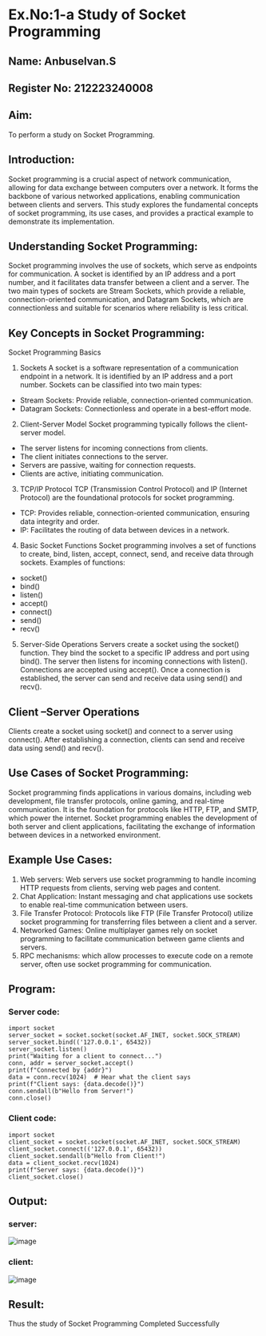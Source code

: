 # Ex.No:1-a Study of Socket Programming

## Name: Anbuselvan.S
## Register No: 212223240008

## Aim: 
To perform a study on Socket Programming.

## Introduction:
Socket programming is a crucial aspect of network communication, allowing for data exchange between computers over a network. It forms the backbone of various networked applications, enabling communication between clients and servers. This study explores the fundamental concepts of socket programming, its use cases, and provides a practical example to demonstrate its implementation.
## Understanding Socket Programming:
Socket programming involves the use of sockets, which serve as endpoints for communication. A socket is identified by an IP address and a port number, and it facilitates data transfer between a client and a server. The two main types of sockets are Stream Sockets, which provide a reliable, connection-oriented communication, and Datagram Sockets, which are connectionless and suitable for scenarios where reliability is less critical.
## Key Concepts in Socket Programming:
 Socket Programming Basics

 1. Sockets
 A socket is a software representation of a communication endpoint in a network.
 It is identified by an IP address and a port number.
 Sockets can be classified into two main types:
  - Stream Sockets: Provide reliable, connection-oriented communication.
  - Datagram Sockets: Connectionless and operate in a best-effort mode.

 2. Client-Server Model
 Socket programming typically follows the client-server model.
  - The server listens for incoming connections from clients.
  - The client initiates connections to the server.
  - Servers are passive, waiting for connection requests.
  - Clients are active, initiating communication.

 3. TCP/IP Protocol
 TCP (Transmission Control Protocol) and IP (Internet Protocol) are the foundational protocols for socket programming.
  - TCP: Provides reliable, connection-oriented communication, ensuring data integrity and order.
  - IP: Facilitates the routing of data between devices in a network.

 4. Basic Socket Functions
 Socket programming involves a set of functions to create, bind, listen, accept, connect, send, and receive data through sockets.
 Examples of functions:
  - socket()
  - bind()
  - listen()
  - accept()
  - connect()
  - send()
  - recv()

 5. Server-Side Operations
 Servers create a socket using the socket() function.
 They bind the socket to a specific IP address and port using bind().
 The server then listens for incoming connections with listen().
 Connections are accepted using accept().
 Once a connection is established, the server can send and receive data using send() and recv().

## Client –Server Operations

Clients create a socket using socket() and connect to a server using connect().
After establishing a connection, clients can send and receive data using send() and recv().

## Use Cases of Socket Programming:
Socket programming finds applications in various domains, including web development, file transfer protocols, online gaming, and real-time communication. It is the foundation for protocols like HTTP, FTP, and SMTP, which power the internet. Socket programming enables the development of both server and client applications, facilitating the exchange of information between devices in a networked environment.
## Example Use Cases:

1.	Web servers: Web servers use socket programming to handle incoming HTTP requests from clients, serving web pages and content.
2.	Chat Application: Instant messaging and chat applications use sockets to enable real-time communication between users.
3.	File Transfer Protocol: Protocols like FTP (File Transfer Protocol) utilize socket programming for transferring files between a client and a server.
4.	Networked Games: Online multiplayer games rely on socket programming to facilitate communication between game clients and servers.
5.	RPC mechanisms: which allow processes to execute code on a remote server, often use socket programming for communication.

## Program:

### Server code:
```
import socket
server_socket = socket.socket(socket.AF_INET, socket.SOCK_STREAM)
server_socket.bind(('127.0.0.1', 65432))
server_socket.listen()
print("Waiting for a client to connect...")
conn, addr = server_socket.accept()
print(f"Connected by {addr}")
data = conn.recv(1024)  # Hear what the client says
print(f"Client says: {data.decode()}") 
conn.sendall(b"Hello from Server!")  
conn.close()
```

### Client code:
```
import socket
client_socket = socket.socket(socket.AF_INET, socket.SOCK_STREAM)
client_socket.connect(('127.0.0.1', 65432))
client_socket.sendall(b"Hello from Client!")  
data = client_socket.recv(1024)  
print(f"Server says: {data.decode()}")  
client_socket.close()
```

## Output:

### server:
![image](https://github.com/user-attachments/assets/8db7ab72-126d-46e6-baa6-602435b649d7)

### client:
![image](https://github.com/user-attachments/assets/f1e3772c-ea16-4c5b-a664-a4ec2b13222f)

## Result:
Thus the study of Socket Programming Completed Successfully
